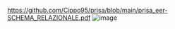 https://github.com/Cippo95/prisa/blob/main/prisa_eer-SCHEMA_RELAZIONALE.pdf
![image](/img/secondadoc/prisa_eer-SCHEMA_RELAZIONALE.png)

